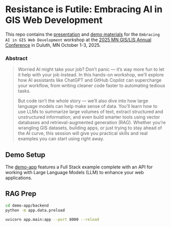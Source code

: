 # Resistance is Futile: Embracing AI in GIS Web Development

This repo contains the [presentation](./presentation/) and [demo materials](./demo-app/) for the `Embracing AI in GIS Web Development` workshop at the [2025 MN GIS/LIS Annual Conference](https://www.mngislis.org/mpage/annualconference) in Duluth, MN October 1-3, 2025.

### Abstract

> Worried AI might take your job? Don’t panic — it’s way more fun to let it help with your job instead. In this hands-on workshop, we’ll explore how AI assistants like ChatGPT and GitHub Copilot can supercharge your workflow, from writing cleaner code faster to automating tedious tasks.
> 
> But code isn’t the whole story — we’ll also dive into how large language models can help make sense of data. You’ll learn how to use LLMs to summarize large volumes of text, extract structured and unstructured information, and even build smarter tools using vector databases and retrieval-augmented generation (RAG). Whether you’re wrangling GIS datasets, building apps, or just trying to stay ahead of the AI curve, this session will give you practical skills and real examples you can start using right away.


## Demo Setup

The [demo-app](./demo-app/) features a Full Stack example complete with an API for working with Large Language Models (LLM) to enhance your web applications. 

## RAG Prep

```sh
cd demo-app/backend
python -m app.data.preload
```

```sh
uvicorn app.main:app --port 8000 --reload
```
